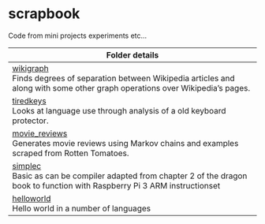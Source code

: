 # scrapbook

Code from mini projects experiments etc...

| Folder details |
|---|
| [wikigraph](wikigraph/) <br/> Finds degrees of separation between Wikipedia articles and along with some other graph operations over Wikipedia’s pages. |
| [tiredkeys](tiredkeys/keyusage.ipynb) <br/> Looks at language use through analysis of a old keyboard protector. |
| [movie_reviews](movie_reviews/) <br/> Generates movie reviews using Markov chains and examples scraped from Rotten Tomatoes. |
| [simplec](simplec/) <br/> Basic as can be compiler adapted from chapter 2 of the dragon book to function with Raspberry Pi 3 ARM instructionset |
| [helloworld](helloworld/) <br/> Hello world in a number of languages |